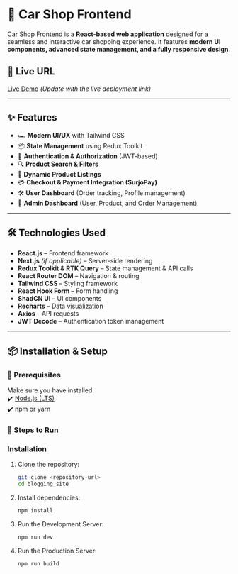 # 🚗 Car Shop Frontend

Car Shop Frontend is a **React-based web application** designed for a seamless and interactive car shopping experience. It features **modern UI components, advanced state management, and a fully responsive design**.

## 🚀 Live URL
[Live Demo](#) *(Update with the live deployment link)*

---

## ✨ Features
- 🏎️ **Modern UI/UX** with Tailwind CSS  
- 📦 **State Management** using Redux Toolkit  
- 🔐 **Authentication & Authorization** (JWT-based)  
- 🔍 **Product Search & Filters**  
- 🚗 **Dynamic Product Listings**  
- 💳 **Checkout & Payment Integration (SurjoPay)**  
- 🛠️ **User Dashboard** (Order tracking, Profile management)  
- 🏢 **Admin Dashboard** (User, Product, and Order Management)  

---

## 🛠️ Technologies Used
- **React.js** – Frontend framework  
- **Next.js** *(if applicable)* – Server-side rendering  
- **Redux Toolkit & RTK Query** – State management & API calls  
- **React Router DOM** – Navigation & routing  
- **Tailwind CSS** – Styling framework  
- **React Hook Form** – Form handling  
- **ShadCN UI** – UI components  
- **Recharts** – Data visualization  
- **Axios** – API requests  
- **JWT Decode** – Authentication token management  

---

## 📦 Installation & Setup

### 📌 Prerequisites
Make sure you have installed:  
✔️ [Node.js (LTS)](https://nodejs.org/)  
✔️ npm or yarn  

### 🚀 Steps to Run

### **Installation**  

1. Clone the repository:  
   ```bash
   git clone <repository-url>
   cd blogging_site
   ```

2. Install dependencies:  
   ```bash
   npm install
   ```

3. Run the Development Server:  
   ```bash
   npm run dev
   ```
4. Run the Production Server:  
   ```bash
   npm run build
   ```